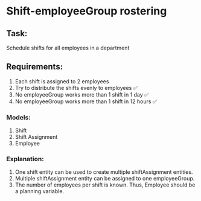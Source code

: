 # Shift-employeeGroup rostering

## Task:

Schedule shifts for all employees in a department

## Requirements:

1. Each shift is assigned to 2 employees
2. Try to distribute the shifts evenly to employees ✅
3. No employeeGroup works more than 1 shift in 1 day ✅
4. No employeeGroup works more than 1 shift in 12 hours ✅

### Models:

1. Shift
2. Shift Assignment
3. Employee

### Explanation:

1. One shift entity can be used to create multiple shiftAssignment entities.
2. Multiple shiftAssignment entity can be assigned to one employeeGroup.
3. The number of employees per shift is known. Thus, Employee should be a planning variable.



